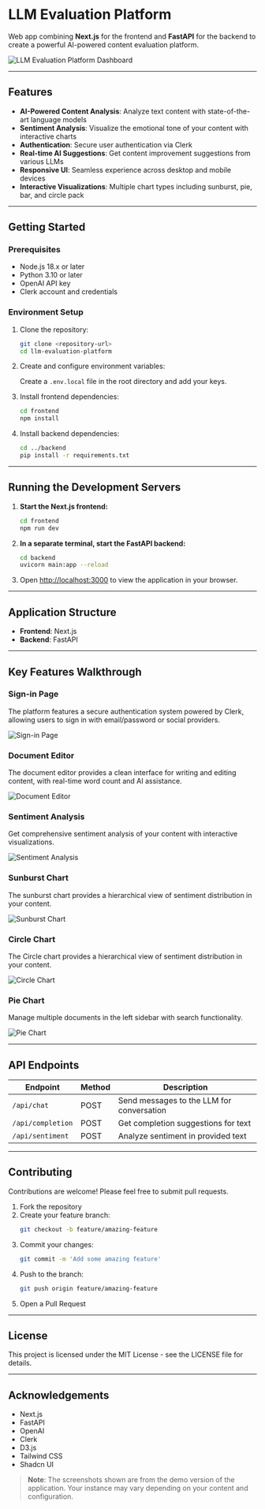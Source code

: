 # LLM Evaluation Platform

Web app combining **Next.js** for the frontend and **FastAPI** for the backend to create a powerful AI-powered content evaluation platform.

![LLM Evaluation Platform Dashboard](https://i.imgur.com/YHbwDaB.png)

---

## Features

- **AI-Powered Content Analysis**: Analyze text content with state-of-the-art language models
- **Sentiment Analysis**: Visualize the emotional tone of your content with interactive charts
- **Authentication**: Secure user authentication via Clerk
- **Real-time AI Suggestions**: Get content improvement suggestions from various LLMs
- **Responsive UI**: Seamless experience across desktop and mobile devices
- **Interactive Visualizations**: Multiple chart types including sunburst, pie, bar, and circle pack

---

## Getting Started

### Prerequisites

- Node.js 18.x or later
- Python 3.10 or later
- OpenAI API key
- Clerk account and credentials

### Environment Setup

1. Clone the repository:

   ```bash
   git clone <repository-url>
   cd llm-evaluation-platform
   ```

2. Create and configure environment variables:

   Create a `.env.local` file in the root directory and add your keys.

3. Install frontend dependencies:

   ```bash
   cd frontend
   npm install
   ```

4. Install backend dependencies:
   ```bash
   cd ../backend
   pip install -r requirements.txt
   ```

---

## Running the Development Servers

1. **Start the Next.js frontend:**

   ```bash
   cd frontend
   npm run dev
   ```

2. **In a separate terminal, start the FastAPI backend:**

   ```bash
   cd backend
   uvicorn main:app --reload
   ```

3. Open [http://localhost:3000](http://localhost:3000) to view the application in your browser.

---

## Application Structure

- **Frontend**: Next.js
- **Backend**: FastAPI

---

## Key Features Walkthrough

### Sign-in Page

The platform features a secure authentication system powered by Clerk, allowing users to sign in with email/password or social providers.

![Sign-in Page](https://raw.githubusercontent.com/iababio/llm_evaluator/2b7ddc1cfd643a70aaa7342ba5d23f18c52bc532/public/signin.png)

### Document Editor

The document editor provides a clean interface for writing and editing content, with real-time word count and AI assistance.

![Document Editor](https://i.imgur.com/1JfWgDm.png)

### Sentiment Analysis

Get comprehensive sentiment analysis of your content with interactive visualizations.

![Sentiment Analysis](https://raw.githubusercontent.com/iababio/llm_evaluator/2b7ddc1cfd643a70aaa7342ba5d23f18c52bc532/public/sentiment.png)

### Sunburst Chart

The sunburst chart provides a hierarchical view of sentiment distribution in your content.

![Sunburst Chart](https://raw.githubusercontent.com/iababio/llm_evaluator/2b7ddc1cfd643a70aaa7342ba5d23f18c52bc532/public/sunburst.png)

### Circle Chart

The Circle chart provides a hierarchical view of sentiment distribution in your content.

![Circle Chart](https://raw.githubusercontent.com/iababio/llm_evaluator/2b7ddc1cfd643a70aaa7342ba5d23f18c52bc532/public/circle.png)

### Pie Chart

Manage multiple documents in the left sidebar with search functionality.

![Pie Chart](https://raw.githubusercontent.com/iababio/llm_evaluator/2b7ddc1cfd643a70aaa7342ba5d23f18c52bc532/public/pie.png)

---

## API Endpoints

| Endpoint          | Method | Description                               |
| ----------------- | ------ | ----------------------------------------- |
| `/api/chat`       | POST   | Send messages to the LLM for conversation |
| `/api/completion` | POST   | Get completion suggestions for text       |
| `/api/sentiment`  | POST   | Analyze sentiment in provided text        |

---

## Contributing

Contributions are welcome! Please feel free to submit pull requests.

1. Fork the repository
2. Create your feature branch:
   ```bash
   git checkout -b feature/amazing-feature
   ```
3. Commit your changes:
   ```bash
   git commit -m 'Add some amazing feature'
   ```
4. Push to the branch:
   ```bash
   git push origin feature/amazing-feature
   ```
5. Open a Pull Request

---

## License

This project is licensed under the MIT License - see the LICENSE file for details.

---

## Acknowledgements

- Next.js
- FastAPI
- OpenAI
- Clerk
- D3.js
- Tailwind CSS
- Shadcn UI

> **Note**: The screenshots shown are from the demo version of the application. Your instance may vary depending on your content and configuration.
